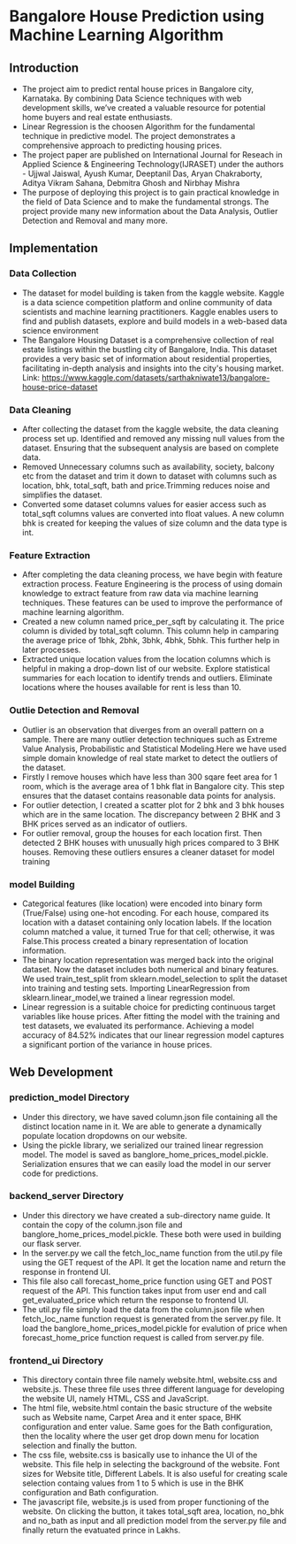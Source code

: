 
# Bangalore House Prediction using Machine Learning Algorithm

## Introduction
* The project aim to predict rental house prices in Bangalore city, Karnataka. By combining Data Science techniques with web development skills, we’ve created a valuable resource for potential home buyers and real estate enthusiasts. 
* Linear Regression is the choosen Algorithm for the fundamental technique in predictive model. The project demonstrates a comprehensive approach to predicting housing prices.
* The project paper are published on International Journal for Reseach in Applied Science & Engineering Technology(IJRASET) under the authors - Ujjwal Jaiswal, Ayush Kumar, Deeptanil Das, Aryan Chakraborty, Aditya Vikram Sahana, Debmitra Ghosh and Nirbhay Mishra
* The purpose of deploying this project is to gain practical knowledge in the field of Data Science and to make the fundamental strongs. The project provide many new information about the Data Analysis, Outlier Detection and Removal and many more. 




## Implementation
  ### Data Collection
  * The dataset for model building is taken from the kaggle website. Kaggle is a data science competition platform and online community of data scientists and machine learning practitioners. Kaggle enables users to find and publish datasets, explore and build models in a web-based data science environment
  * The Bangalore Housing Dataset is a comprehensive collection of real estate listings within the bustling city of Bangalore, India. This dataset provides a very basic set of information about residential properties, facilitating in-depth analysis and insights into the city's housing market.
  Link: https://www.kaggle.com/datasets/sarthakniwate13/bangalore-house-price-dataset
  ### Data Cleaning
  * After collecting the dataset from the kaggle website, the data cleaning process set up. Identified and removed any missing null values from the dataset. Ensuring that the subsequent analysis are based on complete data.
  * Removed Unnecessary columns such as availability, society, balcony etc from the dataset and trim it down to dataset with columns such as location, bhk, total_sqft, bath and price.Trimming reduces noise and simplifies the dataset.
  * Converted some dataset columns values for easier access such as total_sqft columns values are converted into float values. A new column bhk is created for keeping the values of size column and the data type is int. 
  ### Feature Extraction
  * After completing the data cleaning process, we have begin with feature extraction process. Feature Engineering is the process of using domain knowledge to extract feature from raw data via machine learning techniques. These features can be used to improve the performance of machine learning algorithm.
  * Created a new column named price_per_sqft by calculating it. The price column is divided by total_sqft column. This column help in camparing the average price of 1bhk, 2bhk, 3bhk, 4bhk, 5bhk. This further help in later processes.
  * Extracted unique location values from the location columns which is helpful in making a drop-down list of our website. Explore statistical summaries for each location to identify trends and outliers. Eliminate locations where the houses available for rent is less than 10.
  ### Outlie Detection and Removal
  * Outlier is an observation that diverges from an overall pattern on a sample. There are many outlier detection techniques such as Extreme Value Analysis, Probabilistic and Statistical Modeling.Here we have used simple domain knowledge of real state market to detect the outliers of the dataset.
  * Firstly I remove houses which have less than 300 sqare feet area for 1 room, which is the average area of 1 bhk flat in Bangalore city. This step ensures that the dataset contains reasonable data points for analysis.
  * For outlier detection, I created a scatter plot for 2 bhk and 3 bhk houses which are in the same location. The discrepancy between 2 BHK and 3 BHK prices served as an indicator of outliers.
  * For outlier removal, group the houses for each location first. Then detected 2 BHK houses with unusually high prices compared to 3 BHK houses. Removing these outliers ensures a cleaner dataset for model training
  ### model Building
  * Categorical features (like location) were encoded into binary form (True/False) using one-hot encoding. For each house, compared its location with a dataset containing only location labels. If the location column matched a value, it turned True for that cell; otherwise, it was False.This process created a binary representation of location information.
  * The binary location representation was merged back into the original dataset. Now the dataset includes both numerical and binary features. We used train_test_split from sklearn.model_selection to split the dataset into training and testing sets. Importing LinearRegression from sklearn.linear_model,we trained a linear regression model.
  * Linear regression is a suitable choice for predicting continuous target variables like house prices. After fitting the model with the training and test datasets, we evaluated its performance. Achieving a model accuracy of 84.52% indicates that our linear regression model captures a significant portion of the variance in house prices.

## Web Development 
  ### prediction_model Directory
  * Under this directory, we have saved column.json file containing all the distinct location name in it. We are able to generate a dynamically populate location dropdowns on our website. 
  * Using the pickle library, we serialized our trained linear regression model. The model is saved as banglore_home_prices_model.pickle. Serialization ensures that we can easily load the model in our server code for predictions.
  ### backend_server Directory
  * Under this directory we have created a sub-directory name guide. It contain the copy of the column.json file and banglore_home_prices_model.pickle. These both were used in building our flask server. 
  * In the server.py we call the fetch_loc_name function from the util.py file using the GET request of the API. It get the location name and return the response in frontend UI. 
  * This file also call forecast_home_price function using GET and POST request of the API. This function takes input from user end and call get_evaluated_price which return the response to frontend UI.
  * The util.py file simply load the data from the column.json file when fetch_loc_name function request is generated from the server.py file. It load the banglore_home_prices_model.pickle for evalution of price when forecast_home_price function request is called from server.py file.
  ### frontend_ui Directory
  * This directory contain three file namely website.html, website.css and website.js. These three file uses three different language for developing the website UI, namely HTML, CSS and JavaScript.
  * The html file, website.html contain the basic structure of the website such as Website name, Carpet Area and it enter space, BHK configuration and enter value. Same goes for the Bath configuration, then the locality where the user get drop down menu for location selection and finally the button.
  * The css file, website.css is basically use to inhance the UI of the website. This file help in selecting the background of the website. Font sizes for Website title, Different Labels. It is also useful for creating scale selection containg values from 1 to 5 which is use in the BHK configuration and Bath configuration.
  * The javascript file, website.js is used from proper functioning of the website. On clicking the button, it takes total_sqft area, location, no_bhk and no_bath as input and all prediction model from the server.py file and finally return the evatuated prince in Lakhs.


